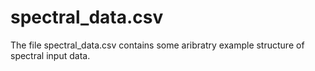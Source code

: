 # spectral_data.csv

The file spectral_data.csv contains some aribratry example structure of spectral input data.
